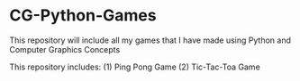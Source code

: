 # CG-Python-Games
This repository will include all my games that I have made using Python and Computer Graphics Concepts

This repository includes:
(1) Ping Pong Game
(2) Tic-Tac-Toa Game
